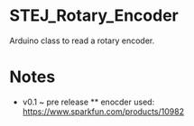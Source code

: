 # STEJ_Rotary_Encoder
Arduino class to read a rotary encoder.

# Notes
* v0.1 ~ pre release
** enocder used: https://www.sparkfun.com/products/10982